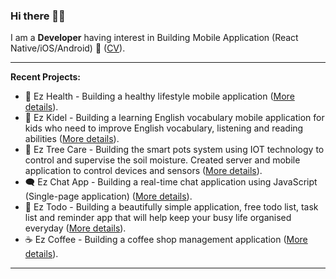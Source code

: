 ### Hi there 👋🏼
I am a **Developer** having interest in Building Mobile Application (React Native/iOS/Android) 📱 ([CV](https://drive.google.com/file/d/1NUzlqL07E3JHV_PpdvgZ8A6lD4T-G1gO/)).

---

**Recent Projects:**
- 💓 Ez Health - Building a healthy lifestyle mobile application ([More details](https://github.com/ezratech/ezhealth)).
- 📖 Ez Kidel - Building a learning English vocabulary mobile application for kids who need to improve English vocabulary, listening and reading abilities ([More details](https://github.com/ezratech/ezkidel)).
- 🌱 Ez Tree Care - Building the smart pots system using IOT technology to control and supervise the soil moisture. Created server and mobile application to control devices and sensors ([More details](https://github.com/nguyensonhai/eztreecare)).
- 🗨️ Ez Chat App - Building a real-time chat application using JavaScript (Single-page application) ([More details](https://github.com/nguyensonhai/ezchatapp)).
- 📝 Ez Todo - Building a beautifully simple application, free todo list, task list and reminder app that will help keep your busy life organised everyday ([More details](https://github.com/nguyensonhai/eztodo)).
- ☕ Ez Coffee - Building a coffee shop management application ([More details](https://github.com/nguyensonhai/ezcoffee)).

---
